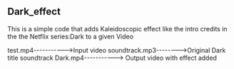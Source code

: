 ## Dark_effect
This is a simple code that adds Kaleidoscopic effect like the intro credits in the the Netflix series:Dark to a given Video

test.mp4----------->Input video
soundtrack.mp3-------->Original Dark title soundtrack
Dark.mp4-----------> Output video with effect added
